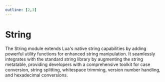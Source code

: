 ```yaml
---
outline: [2,3]
---
```

# String

The String module extends Lua's native string capabilities by adding powerful utility functions for enhanced string manipulation. It seamlessly integrates with the standard string library by augmenting the string metatable, providing developers with a comprehensive toolkit for case conversion, string splitting, whitespace trimming, version number handling, and hexadecimal conversions.

<!--@include: ./autodoc/autodoc_shared_functions.md-->